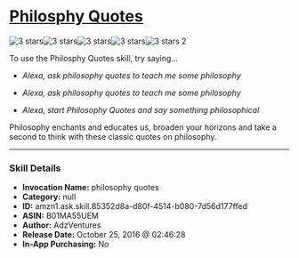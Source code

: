 # [Philosphy Quotes](http://alexa.amazon.com/#skills/amzn1.ask.skill.85352d8a-d80f-4514-b080-7d56d177ffed)
![3 stars](../../images/ic_star_black_18dp_1x.png)![3 stars](../../images/ic_star_black_18dp_1x.png)![3 stars](../../images/ic_star_black_18dp_1x.png)![3 stars](../../images/ic_star_border_black_18dp_1x.png)![3 stars](../../images/ic_star_border_black_18dp_1x.png) 2

To use the Philosphy Quotes skill, try saying...

* *Alexa, ask philosophy quotes to teach me some philosophy*

* *Alexa, ask philosophy quotes to teach me some philosophy*

* *Alexa, start Philosophy Quotes and say something philosophical*

Philosophy enchants and educates us, broaden your horizons and take a second to think with these classic quotes on philosophy.

***

### Skill Details

* **Invocation Name:** philosophy quotes
* **Category:** null
* **ID:** amzn1.ask.skill.85352d8a-d80f-4514-b080-7d56d177ffed
* **ASIN:** B01MA55UEM
* **Author:** AdzVentures
* **Release Date:** October 25, 2016 @ 02:46:28
* **In-App Purchasing:** No
